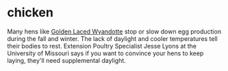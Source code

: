 # chicken
Many hens like [Golden Laced Wyandotte](https://animalop.com/golden-laced-wyandotte/) stop or slow down egg production during the fall and winter. The lack of daylight and cooler temperatures tell their bodies to rest. Extension Poultry Specialist Jesse Lyons at the University of Missouri says if you want to convince your hens to keep laying, they'll need supplemental daylight.

